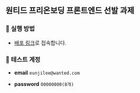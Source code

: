## 원티드 프리온보딩 프론트엔드 선발 과제

### 📌 실행 방법

- [배포 링크](https://wanted-pre-onboarding-frontend-jgu34t08t-ddaisylee.vercel.app/)로 접속합니다.

### 📌 테스트 계정

- **email** `eunjilee@wanted.com`

- **password** `00000000(8개)`
